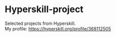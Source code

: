 # Hyperskill-project
Selected projects from Hyperskill.  
My profile: https://hyperskill.org/profile/368112505
